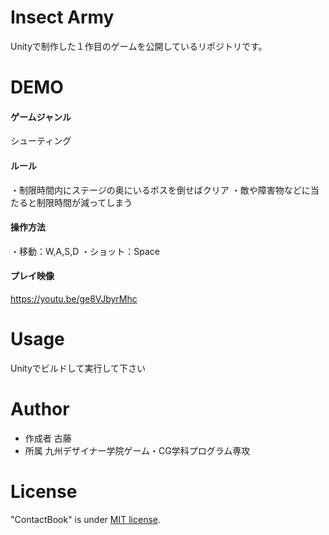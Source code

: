 # Insect Army

Unityで制作した１作目のゲームを公開しているリポジトリです。

# DEMO

#### ゲームジャンル

シューティング

#### ルール

・制限時間内にステージの奥にいるボスを倒せばクリア
・敵や障害物などに当たると制限時間が減ってしまう

#### 操作方法

・移動：W,A,S,D
・ショット：Space

#### プレイ映像

https://youtu.be/ge8VJbyrMhc

# Usage

Unityでビルドして実行して下さい

# Author

* 作成者    古藤
* 所属      九州デザイナー学院ゲーム・CG学科プログラム専攻

# License

"ContactBook" is under [MIT license](https://en.wikipedia.org/wiki/MIT_License).
